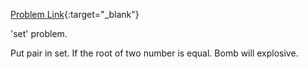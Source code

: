 [Problem Link](https://uva.onlinejudge.org/index.php?option=com_onlinejudge&Itemid=8&page=show_problem&problem=3601){:target="_blank"}

'set' problem.

Put pair in set. If the root of two number is equal. Bomb will explosive.
